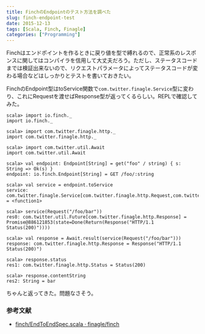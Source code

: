 ```yaml
---
title: FinchのEndpointのテスト方法を調べた
slug: finch-endpoint-test
date: 2015-12-13
tags: [Scala, Finch, Finagle]
categories: ["Programming"]
---
```


Finchはエンドポイントを作るときに戻り値を型で縛れるので、正常系のレスポンスに関してはコンパイラを信用して大丈夫だろう。ただし、ステータスコードまでは検証出来ないので、リクエストパラメータによってステータスコードが変わる場合などはしっかりとテストを書いておきたい。

FinchのEndpoint型はtoService関数で`com.twitter.finagle.Service`型に変わり、これにRequestを渡せばResponse型が返ってくるらしい。REPLで確認してみた。

```
scala> import io.finch._
import io.finch._

scala> import com.twitter.finagle.http._
import com.twitter.finagle.http._

scala> import com.twitter.util.Await
import com.twitter.util.Await

scala> val endpoint: Endpoint[String] = get("foo" / string) { s: String => Ok(s) }
endpoint: io.finch.Endpoint[String] = GET /foo/:string

scala> val service = endpoint.toService
service: com.twitter.finagle.Service[com.twitter.finagle.http.Request,com.twitter.finagle.http.Response] = <function1>

scala> service(Request("/foo/bar"))
res0: com.twitter.util.Future[com.twitter.finagle.http.Response] = Promise@886121853(state=Done(Return(Response("HTTP/1.1 Status(200)"))))

scala> val response = Await.result(service(Request("/foo/bar")))
response: com.twitter.finagle.http.Response = Response("HTTP/1.1 Status(200)")

scala> response.status
res1: com.twitter.finagle.http.Status = Status(200)

scala> response.contentString
res2: String = bar
```

ちゃんと返ってきた。問題なさそう。

### 参考文献
* [finch/EndToEndSpec.scala · finagle/finch](https://github.com/finagle/finch/blob/4bf3de4/core/src/test/scala/io/finch/EndToEndSpec.scala)
